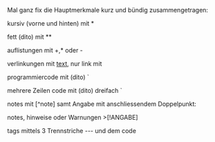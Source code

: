Mal ganz fix die Hauptmerkmale kurz und bündig zusammengetragen:

kursiv (vorne und hinten) mit *

fett (dito) mit **

auflistungen mit +,* oder -

verlinkungen mit [text](link), nur link mit <link>

programmiercode mit (dito) `

mehrere Zeilen code mit (dito) dreifach `

notes mit [^note] samt Angabe mit anschliessendem Doppelpunkt:

notes, hinweise oder Warnungen >[!ANGABE] 

tags mittels 3 Trennstriche --- und dem code
